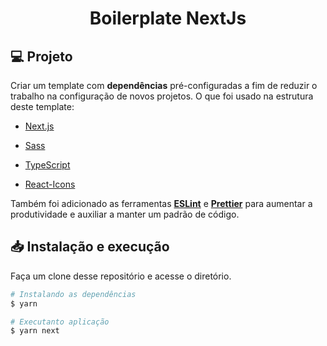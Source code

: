 <h1 align="center">Boilerplate NextJs</h1>

## 💻 Projeto

Criar um template com **dependências** pré-configuradas a fim de reduzir o trabalho na configuração de novos projetos. O que foi usado na estrutura deste template:

-  [Next.js](https://nextjs.org/)

-  [Sass](https://sass-lang.com/)

-  [TypeScript](https://www.typescriptlang.org/)

-  [React-Icons](https://react-icons.netlify.com/)

Também foi adicionado as ferramentas [**ESLint**](https://eslint.org/) e [**Prettier**](https://prettier.io/) para aumentar a produtividade e auxiliar a manter um padrão de código.

## 📥 Instalação e execução

Faça um clone desse repositório e acesse o diretório.

```bash
# Instalando as dependências
$ yarn

# Executanto aplicação
$ yarn next
```
